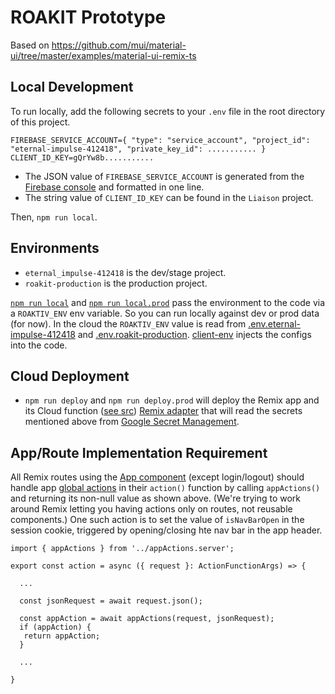 # ROAKIT Prototype

Based on https://github.com/mui/material-ui/tree/master/examples/material-ui-remix-ts

## Local Development

To run locally, add the following secrets to your `.env` file in the root directory of this project.

    FIREBASE_SERVICE_ACCOUNT={ "type": "service_account", "project_id": "eternal-impulse-412418", "private_key_id": ........... }
    CLIENT_ID_KEY=gQrYw8b...........

- The JSON value of `FIREBASE_SERVICE_ACCOUNT` is generated from the
  [Firebase console](https://console.firebase.google.com/u/4/project/eternal-impulse-412418/settings/serviceaccounts/adminsdk)
  and formatted in one line.
- The string value of `CLIENT_ID_KEY` can be found in the `Liaison` project.

Then, `npm run local`.

## Environments

- `eternal_impulse-412418` is the dev/stage project.
- `roakit-production` is the production project.

[`npm run local`](package.json) and [`npm run local.prod`](package.json) pass the environment to the
code via a `ROAKTIV_ENV` env variable. So you can run locally against dev or prod data (for now). In
the cloud the `ROAKTIV_ENV` value is read from
[.env.eternal-impulse-412418](functions/.env.eternal-impulse-412418) and
[.env.roakit-production](functions/.env.roakit-production). [client-env](app/client-env) injects the
configs into the code.

## Cloud Deployment

- `npm run deploy` and `npm run deploy.prod` will deploy the Remix app and its Cloud function
  ([see src](functions/src/index.ts))
  [Remix adapter](https://remix.run/docs/en/main/other-api/adapter) that will read the secrets
  mentioned above from
  [Google Secret Management](https://console.cloud.google.com/security/secret-manager?project=eternal-impulse-412418).

## App/Route Implementation Requirement

All Remix routes using the [App component](../components/App.tsx) (except login/logout) should
handle app [global actions](../appActions.server.tsx) in their `action()` function by calling
`appActions()` and returning its non-null value as shown above. (We're trying to work around Remix
letting you having actions only on routes, not reusable components.) One such action is to set the
value of `isNavBarOpen` in the session cookie, triggered by opening/closing hte nav bar in the app
header.

    import { appActions } from '../appActions.server';

    export const action = async ({ request }: ActionFunctionArgs) => {

      ...

      const jsonRequest = await request.json();

      const appAction = await appActions(request, jsonRequest);
      if (appAction) {
       return appAction;
      }

      ...

    }
